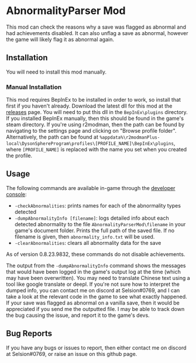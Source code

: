 ﻿

# AbnormalityParser Mod
This mod can check the reasons why a save was flagged as abnormal and had achievements disabled. It can also unflag a save as abnormal, however the game will likely flag it as abnormal again.

## Installation
You will need to install this mod manually.
### Manual Installation
This mod requires BepInEx to be installed in order to work, so install that first if you haven't already. Download the latest dll for this mod at the [releases](https://github.com/Selsion/DSPMods/releases) page. You will need to put this dll in the `BepInEx\plugins` directory. If you installed BepInEx manually, then this should be found in the game's steam directory. If you're using r2modman, then the path can be found by navigating to the settings page and clicking on "Browse profile folder". Alternatively, the path can be found at `%appdata%\r2modmanPlus-local\DysonSphereProgram\profiles\[PROFILE_NAME]\BepInEx\plugins`, where `[PROFILE_NAME]` is replaced with the name you set when you created the profile.
## Usage
The following commands are available in-game through the [developer console](https://dsp-wiki.com/Developer_Console):
- `-checkAbnormalities`: prints names for each of the abnormality types detected
- `-dumpAbnormalityInfo [filename]`: logs detailed info about each detected abnormality to the file `AbnormalityParserMod\filename` in your game's document folder. Prints the full path of the saved file. If no filename is given, then `abnormality_info.txt` will be used.
- `-clearAbnormalities`: clears all abnormality data for the save

As of version 0.8.23.9832, these commands do not disable achievements.

The output from the `-dumpAbnormalityInfo` command shows the messages that would have been logged in the game's output log at the time (which may have been overwritten). You may need to translate Chinese text using a tool like google translate or deepl. If you're not sure how to interpret the dumped info, you can contact me on discord at Selsion#0769, and I can take a look at the relevant code in the game to see what exactly happened. If your save was flagged as abnormal on a vanilla save, then it would be appreciated if you send me the outputted file. I may be able to track down the bug causing the issue, and report it to the game's devs.

## Bug Reports
If you have any bugs or issues to report, then either contact me on discord at Selsion#0769, or raise an issue on this github page.
